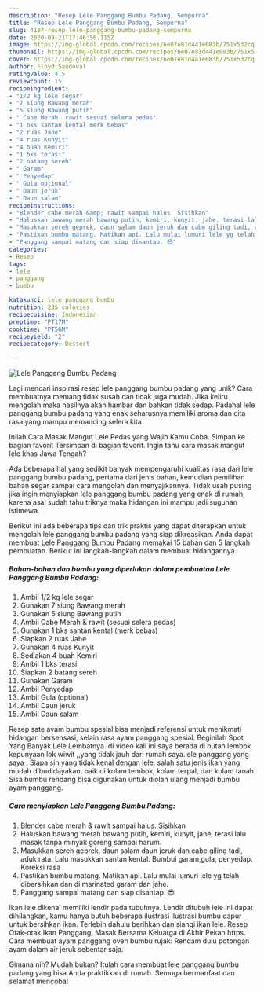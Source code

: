 ```yaml
---
description: "Resep Lele Panggang Bumbu Padang, Sempurna"
title: "Resep Lele Panggang Bumbu Padang, Sempurna"
slug: 4187-resep-lele-panggang-bumbu-padang-sempurna
date: 2020-09-21T17:46:56.115Z
image: https://img-global.cpcdn.com/recipes/6e07e81d441e083b/751x532cq70/lele-panggang-bumbu-padang-foto-resep-utama.jpg
thumbnail: https://img-global.cpcdn.com/recipes/6e07e81d441e083b/751x532cq70/lele-panggang-bumbu-padang-foto-resep-utama.jpg
cover: https://img-global.cpcdn.com/recipes/6e07e81d441e083b/751x532cq70/lele-panggang-bumbu-padang-foto-resep-utama.jpg
author: Floyd Sandoval
ratingvalue: 4.5
reviewcount: 15
recipeingredient:
- "1/2 kg lele segar"
- "7 siung Bawang merah"
- "5 siung Bawang putih"
- " Cabe Merah  rawit sesuai selera pedas"
- "1 bks santan kental merk bebas"
- "2 ruas Jahe"
- "4 ruas Kunyit"
- "4 buah Kemiri"
- "1 bks terasi"
- "2 batang sereh"
- " Garam"
- " Penyedap"
- " Gula optional"
- " Daun jeruk"
- " Daun salam"
recipeinstructions:
- "Blender cabe merah &amp; rawit sampai halus. Sisihkan"
- "Haluskan bawang merah bawang putih, kemiri, kunyit, jahe, terasi lalu masak tanpa minyak goreng sampai harum."
- "Masukkan sereh geprek, daun salam daun jeruk dan cabe giling tadi, aduk rata. Lalu masukkan santan kental. Bumbui garam,gula, penyedap. Koreksi rasa"
- "Pastikan bumbu matang. Matikan api. Lalu mulai lumuri lele yg telah dibersihkan dan di marinated garam dan jahe."
- "Panggang sampai matang dan siap disantap. 😎"
categories:
- Resep
tags:
- lele
- panggang
- bumbu

katakunci: lele panggang bumbu 
nutrition: 235 calories
recipecuisine: Indonesian
preptime: "PT17M"
cooktime: "PT56M"
recipeyield: "2"
recipecategory: Dessert

---
```



![Lele Panggang Bumbu Padang](https://img-global.cpcdn.com/recipes/6e07e81d441e083b/751x532cq70/lele-panggang-bumbu-padang-foto-resep-utama.jpg)

Lagi mencari inspirasi resep lele panggang bumbu padang yang unik? Cara membuatnya memang tidak susah dan tidak juga mudah. Jika keliru mengolah maka hasilnya akan hambar dan bahkan tidak sedap. Padahal lele panggang bumbu padang yang enak seharusnya memiliki aroma dan cita rasa yang mampu memancing selera kita.

Inilah Cara Masak Mangut Lele Pedas yang Wajib Kamu Coba. Simpan ke bagian favorit Tersimpan di bagian favorit. Ingin tahu cara masak mangut lele khas Jawa Tengah?

Ada beberapa hal yang sedikit banyak mempengaruhi kualitas rasa dari lele panggang bumbu padang, pertama dari jenis bahan, kemudian pemilihan bahan segar sampai cara mengolah dan menyajikannya. Tidak usah pusing jika ingin menyiapkan lele panggang bumbu padang yang enak di rumah, karena asal sudah tahu triknya maka hidangan ini mampu jadi suguhan istimewa.


Berikut ini ada beberapa tips dan trik praktis yang dapat diterapkan untuk mengolah lele panggang bumbu padang yang siap dikreasikan. Anda dapat membuat Lele Panggang Bumbu Padang memakai 15 bahan dan 5 langkah pembuatan. Berikut ini langkah-langkah dalam membuat hidangannya.

<!--inarticleads1-->

##### Bahan-bahan dan bumbu yang diperlukan dalam pembuatan Lele Panggang Bumbu Padang:

1. Ambil 1/2 kg lele segar
1. Gunakan 7 siung Bawang merah
1. Gunakan 5 siung Bawang putih
1. Ambil  Cabe Merah &amp; rawit (sesuai selera pedas)
1. Gunakan 1 bks santan kental (merk bebas)
1. Siapkan 2 ruas Jahe
1. Gunakan 4 ruas Kunyit
1. Sediakan 4 buah Kemiri
1. Ambil 1 bks terasi
1. Siapkan 2 batang sereh
1. Gunakan  Garam
1. Ambil  Penyedap
1. Ambil  Gula (optional)
1. Ambil  Daun jeruk
1. Ambil  Daun salam


Resep sate ayam bumbu spesial bisa menjadi referensi untuk menikmati hidangan bersensasi, selain rasa ayam panggang spesial. Beginilah Spot Yang Banyak Lele Lembatnya. di video kali ini saya berada di hutan lembok kepunyaan lok wiwit ,,yang tidak jauh dari rumah saya.lele panggang yang saya . Siapa sih yang tidak kenal dengan lele, salah satu jenis ikan yang mudah dibudidayakan, baik di kolam tembok, kolam terpal, dan kolam tanah. Sisa bumbu rendang bisa digunakan untuk diolah ulang menjadi bumbu ayam panggang. 

<!--inarticleads2-->

##### Cara menyiapkan Lele Panggang Bumbu Padang:

1. Blender cabe merah &amp; rawit sampai halus. Sisihkan
1. Haluskan bawang merah bawang putih, kemiri, kunyit, jahe, terasi lalu masak tanpa minyak goreng sampai harum.
1. Masukkan sereh geprek, daun salam daun jeruk dan cabe giling tadi, aduk rata. Lalu masukkan santan kental. Bumbui garam,gula, penyedap. Koreksi rasa
1. Pastikan bumbu matang. Matikan api. Lalu mulai lumuri lele yg telah dibersihkan dan di marinated garam dan jahe.
1. Panggang sampai matang dan siap disantap. 😎


Ikan lele dikenal memiliki lendir pada tubuhnya. Lendir ditubuh lele ini dapat dihilangkan, kamu hanya butuh beberapa ilustrasi Ilustrasi bumbu dapur untuk bersihkan ikan. Terlebih dahulu berihkan dan siangi ikan lele. Resep Otak-otak Ikan Panggang, Masak Bersama Keluarga di Akhir Pekan https. Cara membuat ayam panggang oven bumbu rujak: Rendam dulu potongan ayam dalam air jeruk sebentar saja. 

Gimana nih? Mudah bukan? Itulah cara membuat lele panggang bumbu padang yang bisa Anda praktikkan di rumah. Semoga bermanfaat dan selamat mencoba!

